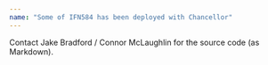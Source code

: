 ```yaml
---
name: "Some of IFN584 has been deployed with Chancellor"
---
```


Contact Jake Bradford / Connor McLaughlin for the source code (as Markdown).
